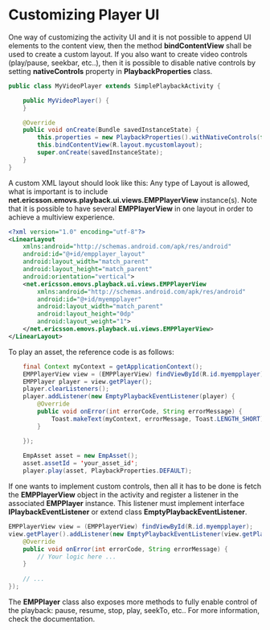 # Customizing Player UI


One way of customizing the activity UI and it is not possible to append UI elements to the content view, then the method **bindContentView** shall be used to create a custom layout.
If you also want to create video controls (play/pause, seekbar, etc..), then it is possible to disable native controls by setting **nativeControls** property in **PlaybackProperties** class.

```java
public class MyVideoPlayer extends SimplePlaybackActivity {

    public MyVideoPlayer() {
    }

    @Override
    public void onCreate(Bundle savedInstanceState) {
		this.properties = new PlaybackProperties().withNativeControls(false);
        this.bindContentView(R.layout.mycustomlayout);
        super.onCreate(savedInstanceState);
    }
}
```

A custom XML layout should look like this:
Any type of Layout is allowed, what is important is to include **net.ericsson.emovs.playback.ui.views.EMPPlayerView** instance(s).
Note that it is possible to have several **EMPPlayerView** in one layout in order to achieve a multiview experience.

```xml
<?xml version="1.0" encoding="utf-8"?>
<LinearLayout 
	xmlns:android="http://schemas.android.com/apk/res/android"
	android:id="@+id/empplayer_layout"
	android:layout_width="match_parent"
	android:layout_height="match_parent"
	android:orientation="vertical">
	<net.ericsson.emovs.playback.ui.views.EMPPlayerView 
		xmlns:android="http://schemas.android.com/apk/res/android"
		android:id="@+id/myempplayer"
		android:layout_width="match_parent"
		android:layout_height="0dp"
		android:layout_weight="1">
	</net.ericsson.emovs.playback.ui.views.EMPPlayerView>
</LinearLayout>
```

To play an asset, the reference code is as follows:

```java
	final Context myContext = getApplicationContext();
	EMPPlayerView view = (EMPPlayerView) findViewById(R.id.myempplayer);	// the id will probably change in your implementation
	EMPPlayer player = view.getPlayer();
	player.clearListeners();
	player.addListener(new EmptyPlaybackEventListener(player) {
		@Override
		public void onError(int errorCode, String errorMessage) {
			Toast.makeText(myContext, errorMessage, Toast.LENGTH_SHORT).show();
		}

	});
	
	EmpAsset asset = new EmpAsset();
	asset.assetId = 'your_asset_id';
	player.play(asset, PlaybackProperties.DEFAULT);
```

If one wants to implement custom controls, then all it has to be done is fetch the **EMPPlayerView** object in the activity and register a listener in the associated **EMPPlayer** instance.
This listener must implement interface **IPlaybackEventListener** or extend class **EmptyPlaybackEventListener**.

```java
EMPPlayerView view = (EMPPlayerView) findViewById(R.id.myempplayer);
view.getPlayer().addListener(new EmptyPlaybackEventListener(view.getPlayer()) {
	@Override
	public void onError(int errorCode, String errorMessage) {
		// Your logic here ...
	}
	
	// ...
});
```

The **EMPPlayer** class also exposes more methods to fully enable control of the playback: pause, resume, stop, play, seekTo, etc..
For more information, check the documentation.